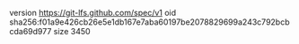 version https://git-lfs.github.com/spec/v1
oid sha256:f01a9e426cb26e5e1db167e7aba60197be2078829699a243c792bcbcda69d977
size 3450

